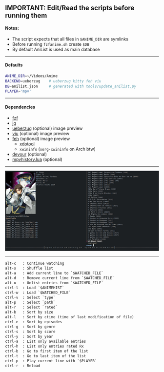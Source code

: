 ## IMPORTANT: Edit/Read the scripts before running them 

#### Notes:
- The script expects that all files in `$ANIME_DIR` are symlinks
- Before running `fzfanime.sh` create `$DB`
- By default AniList is used as main database

---

#### Defaults
```bash
ANIME_DIR=~/Videos/Anime    
BACKEND=ueberzug    # ueberzug kitty feh viu
DB=anilist.json     # generated with tools/update_anilist.py
PLAYER='mpv'                 
```
---

#### Dependencies
- [fzf](https://github.com/junegunn/fzf)
- [jq](https://github.com/stedolan/jq)
- [ueberzug](https://github.com/b1337xyz/ueberzug) (optional) image preview
- [viu](https://github.com/atanunq/viu) (optional) image preview
- [feh](https://feh.finalrewind.org/) (optional) image preview
  - [xdotool](https://www.semicomplete.com/projects/xdotool/) 
  - `xwininfo` (`xorg-xwininfo` on Arch btw)
- [devour](https://github.com/salman-abedin/devour) (optional)
- [mpvhistory.lua](https://github.com/b1337xyz/config/blob/main/mpv/scripts/mpvhistory.lua) (optional)

---

![demo](demo.gif)

---
```
alt-c   : Continue watching
alt-s   : Shuffle list
alt-a   : Add current line to `$WATCHED_FILE`
alt-d   : Remove current line from `$WATCHED_FILE`
alt-u   : Unlist entries from `$WATCHED_FILE`
ctrl-l  : Load `$ANIMEHIST`
ctrl-w  : Load `$WATCHED_FILE`
ctrl-v  : Select `type`
alt-p   : Select `path`
alt-r   : Select `rated`
alt-b   : Sort by size
alt-l   : Sort by ctime (time of last modification of file)
ctrl-e  : Sort by episodes
ctrl-g  : Sort by genre
ctrl-s  : Sort by score
ctrl-y  : Sort by year
ctrl-a  : List only available entries
ctrl-h  : List only entries rated Rx
ctrl-b  : Go to first item of the list
ctrl-t  : Go to last item of the list
ctrl-p  : Play current line with `$PLAYER`
ctrl-r  : Reload
```

